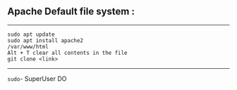 ## Apache Default file system :
---
```
sudo apt update
sudo apt install apache2	
/var/www/html
Alt + T clear all contents in the file 
git clone <link>

```
---
`sudo`- SuperUser DO
